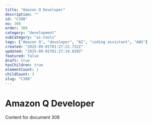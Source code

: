```yaml
---
title: "Amazon Q Developer"
description: ""
id: "C308"
no: 308
order: 308
category: "development"
subCategory: "ai-tools"
tags: ["Amazon Q", "developer", "AI", "coding assistant", "AWS"]
created: "2025-09-01T01:27:22.732Z"
updated: "2025-09-01T01:27:34.029Z"
featured: false
draft: true
hasChildren: true
elementCount: 1
childCount: 3
slug: "C308"
---
```


# Amazon Q Developer

Content for document 308

